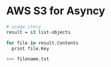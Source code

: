 # AWS S3 for Asyncy


```sh
# usage.story
result = s3 list-objects

for file in result.Contents
  print file.Key

>>> filename.txt
```
